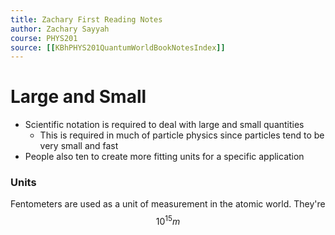 ```yaml
---
title: Zachary First Reading Notes
author: Zachary Sayyah
course: PHYS201
source: [[KBhPHYS201QuantumWorldBookNotesIndex]]
---
```


# Large and Small
 - Scientific notation is required to deal with large and small quantities
	 - This is required in much of particle physics since particles tend to be very small and fast
 - People also ten to create more fitting units for a specific application

### Units
Fentometers are used as a unit of measurement in the atomic world. They're $$10^15 m$$